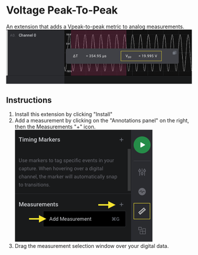 # Voltage Peak-To-Peak

An extension that adds a Vpeak-to-peak metric to analog measurements.
![Voltage Peak to Peak](files/voltage_peak_to_peak.png)

## Instructions
1. Install this extension by clicking "Install"
2. Add a measurement by clicking on the "Annotations panel" on the right, then the Measurements "+" icon.
![Adding a Measurement](files/add_measurement.png)
3. Drag the measurement selection window over your digital data.
